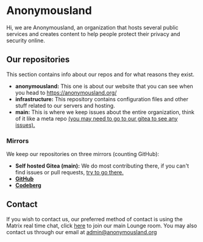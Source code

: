 <!--

**Here are some ideas to get you started:**

🙋‍♀️ A short introduction - what is your organization all about?
🌈 Contribution guidelines - how can the community get involved?
👩‍💻 Useful resources - where can the community find your docs? Is there anything else the community should know?
🍿 Fun facts - what does your team eat for breakfast?
🧙 Remember, you can do mighty things with the power of [Markdown](https://docs.github.com/github/writing-on-github/getting-started-with-writing-and-formatting-on-github/basic-writing-and-formatting-syntax)
-->

# Anonymousland

Hi, we are Anonymousland, an organization that hosts several public services and creates content to help people protect their privacy and security online.

## Our repositories

This section contains info about our repos and for what reasons they exist.

* **anonymousland:** This one is about our website that you can see when you head to https://anonymousland.org/
* **infrastructure:** This repository contains configuration files and other stuff related to our servers and hosting.
* **main:** This is where we keep issues about the entire organization, think of it like a meta repo [(you may need to go to our gitea to see any issues).](https://git.anonymousland.org/anonymousland/main)

### Mirrors

We keep our repositories on three mirrors (counting GitHub):

* **Self hosted Gitea (main):** We do most contributing there, if you can't find issues or pull requests, [try to go there.](https://git.anonymousland.org/anonymousland)
* [**GitHub**](https://github.com/anonyland)
* [**Codeberg**](https://codeberg.org/anonymousland)

## Contact

If you wish to contact us, our preferred method of contact is using the Matrix real time chat, click [here](https://matrix.to/#/#lounge:anonymousland.org) to join our main Lounge room. You may also contact us through our email at admin@anonymousland.org
